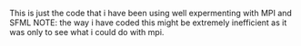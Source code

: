 This is just the code that i have been using well expermenting with MPI and SFML
NOTE: the way i have coded this might be extremely inefficient as it was only to see what i could do with mpi.
